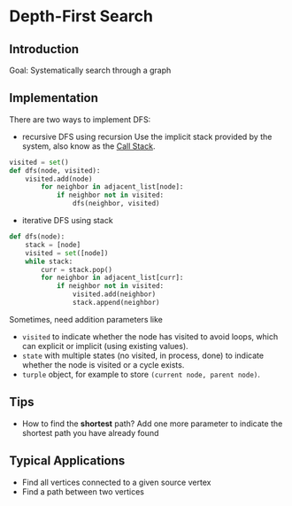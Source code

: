 # Depth-First Search

## Introduction

Goal: Systematically search through a graph

## Implementation

There are two ways to implement DFS:

- recursive DFS using recursion
  Use the implicit stack provided by the system, also know as the [Call Stack](https://en.wikipedia.org/wiki/Call_stack).

```python
visited = set()
def dfs(node, visited):
    visited.add(node)
        for neighbor in adjacent_list[node]:
            if neighbor not in visited:
                dfs(neighbor, visited)
```

- iterative DFS using stack

```python
def dfs(node):
    stack = [node]
    visited = set([node])
    while stack:
        curr = stack.pop()
        for neighbor in adjacent_list[curr]:
            if neighbor not in visited:
                visited.add(neighbor)
                stack.append(neighbor)
```

Sometimes, need addition parameters like

- `visited` to indicate whether the node has visited to avoid loops, which can explicit or implicit (using existing values).
- `state` with multiple states (no visited, in process, done) to indicate whether the node is visited or a cycle exists.
- `turple` object, for example to store `(current node, parent node)`.

## Tips

- How to find the **shortest** path?
  Add one more parameter to indicate the shortest path you have already found

## Typical Applications

- Find all vertices connected to a given source vertex
- Find a path between two vertices
